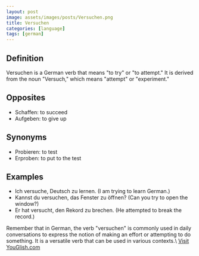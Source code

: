 ```yaml
---
layout: post
image: assets/images/posts/Versuchen.png
title: Versuchen
categories: [language]
tags: [german]
---
```


## Definition

Versuchen is a German verb that means "to try" or "to attempt." It is derived from the noun "Versuch," which means "attempt" or "experiment." 

## Opposites

- Schaffen: to succeed
- Aufgeben: to give up

## Synonyms

- Probieren: to test
- Erproben: to put to the test

## Examples

- Ich versuche, Deutsch zu lernen. (I am trying to learn German.)
- Kannst du versuchen, das Fenster zu öffnen? (Can you try to open the window?)
- Er hat versucht, den Rekord zu brechen. (He attempted to break the record.)

Remember that in German, the verb "versuchen" is commonly used in daily conversations to express the notion of making an effort or attempting to do something. It is a versatile verb that can be used in various contexts.\ <a id="yg-widget-0" class="youglish-widget" data-query="Versuchen" data-lang="german" data-components="8412" data-auto-start="0" data-bkg-color="theme_light" data-title="How%20to%20pronounce%20Versuchen%20in%20German"  rel="nofollow" href="https://youglish.com">Visit YouGlish.com</a><script async src="https://youglish.com/public/emb/widget.js" charset="utf-8"></script>